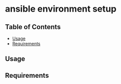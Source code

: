 # ansible environment setup

## Table of Contents
* [Usage](#usage)
* [Requirements](#requirements)

## Usage

## Requirements
